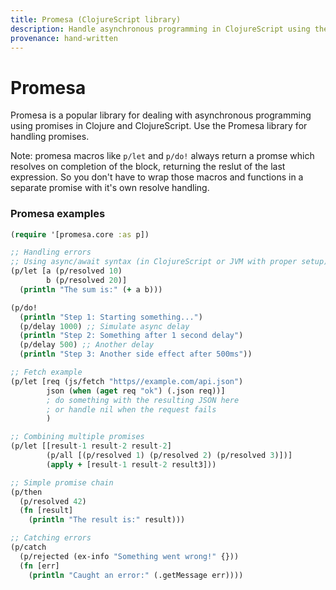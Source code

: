 ```yaml
---
title: Promesa (ClojureScript library)
description: Handle asynchronous programming in ClojureScript using the Promesa library for promise management.
provenance: hand-written
---
```

# Promesa

Promesa is a popular library for dealing with asynchronous programming using promises in Clojure and ClojureScript.
Use the Promesa library for handling promises.

Note: promesa macros like `p/let` and `p/do!` always return a promse which resolves on completion of the block, returning the reslut of the last expression.
So you don't have to wrap those macros and functions in a separate promise with it's own resolve handling.

### Promesa examples

```clojure
(require '[promesa.core :as p])

;; Handling errors
;; Using async/await syntax (in ClojureScript or JVM with proper setup)
(p/let [a (p/resolved 10)
        b (p/resolved 20)]
  (println "The sum is:" (+ a b)))

(p/do!
  (println "Step 1: Starting something...")
  (p/delay 1000) ;; Simulate async delay
  (println "Step 2: Something after 1 second delay")
  (p/delay 500) ;; Another delay
  (println "Step 3: Another side effect after 500ms"))

;; Fetch example
(p/let [req (js/fetch "https//example.com/api.json")
        json (when (aget req "ok") (.json req))]
        ; do something with the resulting JSON here
        ; or handle nil when the request fails
        )

;; Combining multiple promises
(p/let [[result-1 result-2 result-2]
        (p/all [(p/resolved 1) (p/resolved 2) (p/resolved 3)])]
		(apply + [result-1 result-2 result3]))

;; Simple promise chain
(p/then
  (p/resolved 42)
  (fn [result]
    (println "The result is:" result)))

;; Catching errors
(p/catch
  (p/rejected (ex-info "Something went wrong!" {}))
  (fn [err]
    (println "Caught an error:" (.getMessage err))))
```
